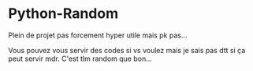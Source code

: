 # Python-Random
Plein de projet pas forcement hyper utile mais pk pas...

Vous pouvez vous servir des codes si vs voulez mais je sais pas dtt si ça peut servir mdr. C'est tlm random que bon...
